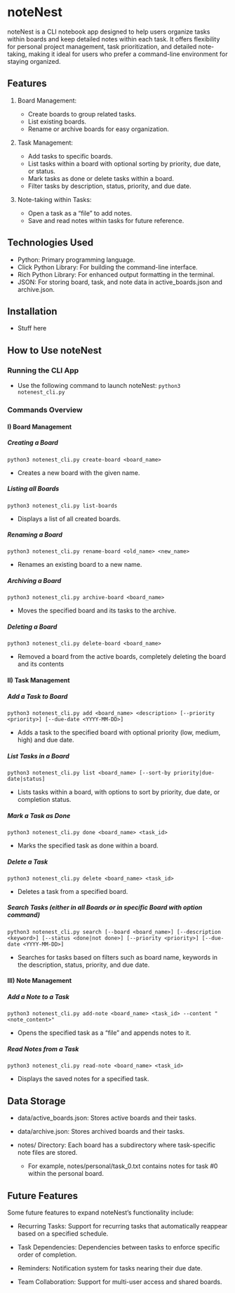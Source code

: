 # noteNest

noteNest is a CLI notebook app designed to help users organize tasks within boards and keep detailed notes within each task. It offers flexibility for personal project management, task prioritization, and detailed note-taking, making it ideal for users who prefer a command-line environment for staying organized.

## Features

1) Board Management:

    - Create boards to group related tasks.
    - List existing boards.
    - Rename or archive boards for easy organization.

2) Task Management:

    - Add tasks to specific boards.
    - List tasks within a board with optional sorting by priority, due date, or status.
    - Mark tasks as done or delete tasks within a board.
    - Filter tasks by description, status, priority, and due date.

3) Note-taking within Tasks:

    - Open a task as a “file” to add notes.
    - Save and read notes within tasks for future reference.

## Technologies Used

- Python: Primary programming language.
- Click Python Library: For building the command-line interface.
- Rich Python Library: For enhanced output formatting in the terminal.
- JSON: For storing board, task, and note data in active_boards.json and archive.json.

## Installation

- Stuff here

## How to Use noteNest

### Running the CLI App

- Use the following command to launch noteNest:
```python3 notenest_cli.py```

### Commands Overview

#### I) Board Management

##### Creating a Board

```python3 notenest_cli.py create-board <board_name>```

- Creates a new board with the given name.

##### Listing all Boards

```python3 notenest_cli.py list-boards```

- Displays a list of all created boards.

##### Renaming a Board

```python3 notenest_cli.py rename-board <old_name> <new_name>```

- Renames an existing board to a new name.

##### Archiving a Board

```python3 notenest_cli.py archive-board <board_name>```

- Moves the specified board and its tasks to the archive.

##### Deleting a Board

```python3 notenest_cli.py delete-board <board_name>```

- Removed a board from the active boards, completely deleting the board and its contents

#### II) Task Management

##### Add a Task to Board

```python3 notenest_cli.py add <board_name> <description> [--priority <priority>] [--due-date <YYYY-MM-DD>]```

- Adds a task to the specified board with optional priority (low, medium, high) and due date.

##### List Tasks in a Board

```python3 notenest_cli.py list <board_name> [--sort-by priority|due-date|status]```

- Lists tasks within a board, with options to sort by priority, due date, or completion status.

##### Mark a Task as Done

```python3 notenest_cli.py done <board_name> <task_id>```

- Marks the specified task as done within a board.

##### Delete a Task

```python3 notenest_cli.py delete <board_name> <task_id>```

- Deletes a task from a specified board.

##### Search Tasks (either in all Boards or in specific Board with option command)

```python3 notenest_cli.py search [--board <board_name>] [--description <keyword>] [--status <done|not done>] [--priority <priority>] [--due-date <YYYY-MM-DD>]```

- Searches for tasks based on filters such as board name, keywords in the description, status, priority, and due date.

#### III) Note Management

##### Add a Note to a Task

```python3 notenest_cli.py add-note <board_name> <task_id> --content "<note_content>"```

- Opens the specified task as a “file” and appends notes to it.

##### Read Notes from a Task

```python3 notenest_cli.py read-note <board_name> <task_id>```

- Displays the saved notes for a specified task.

## Data Storage

- data/active_boards.json: Stores active boards and their tasks.

- data/archive.json: Stores archived boards and their tasks.

- notes/ Directory: Each board has a subdirectory where task-specific note files are stored.
  - For example, notes/personal/task_0.txt contains notes for task #0 within the personal board.

## Future Features

Some future features to expand noteNest’s functionality include:

- Recurring Tasks: Support for recurring tasks that automatically reappear based on a specified schedule.

- Task Dependencies: Dependencies between tasks to enforce specific order of completion.

- Reminders: Notification system for tasks nearing their due date.

- Team Collaboration: Support for multi-user access and shared boards.
